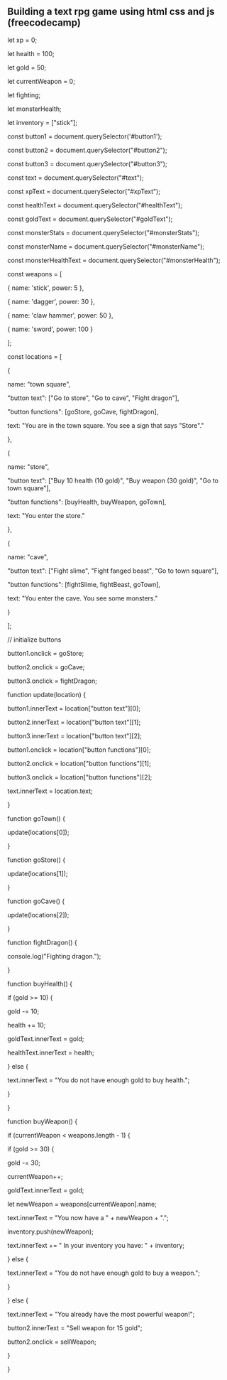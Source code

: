 ## Building a text rpg game using html css and js (freecodecamp)

let xp = 0;

let health = 100;

let gold = 50;

let currentWeapon = 0;

let fighting;

let monsterHealth;

let inventory = ["stick"];

  

const button1 = document.querySelector('#button1');

const button2 = document.querySelector("#button2");

const button3 = document.querySelector("#button3");

const text = document.querySelector("#text");

const xpText = document.querySelector("#xpText");

const healthText = document.querySelector("#healthText");

const goldText = document.querySelector("#goldText");

const monsterStats = document.querySelector("#monsterStats");

const monsterName = document.querySelector("#monsterName");

const monsterHealthText = document.querySelector("#monsterHealth");

const weapons = [

{ name: 'stick', power: 5 },

{ name: 'dagger', power: 30 },

{ name: 'claw hammer', power: 50 },

{ name: 'sword', power: 100 }

];

const locations = [

{

name: "town square",

"button text": ["Go to store", "Go to cave", "Fight dragon"],

"button functions": [goStore, goCave, fightDragon],

text: "You are in the town square. You see a sign that says \"Store\"."

},

{

name: "store",

"button text": ["Buy 10 health (10 gold)", "Buy weapon (30 gold)", "Go to town square"],

"button functions": [buyHealth, buyWeapon, goTown],

text: "You enter the store."

},

{

name: "cave",

"button text": ["Fight slime", "Fight fanged beast", "Go to town square"],

"button functions": [fightSlime, fightBeast, goTown],

text: "You enter the cave. You see some monsters."

}

];

  

// initialize buttons

button1.onclick = goStore;

button2.onclick = goCave;

button3.onclick = fightDragon;

  

function update(location) {

button1.innerText = location["button text"][0];

button2.innerText = location["button text"][1];

button3.innerText = location["button text"][2];

button1.onclick = location["button functions"][0];

button2.onclick = location["button functions"][1];

button3.onclick = location["button functions"][2];

text.innerText = location.text;

}

  

function goTown() {

update(locations[0]);

}

  

function goStore() {

update(locations[1]);

}

  

function goCave() {

update(locations[2]);

}

  

function fightDragon() {

console.log("Fighting dragon.");

}

  

function buyHealth() {

if (gold >= 10) {

gold -= 10;

health += 10;

goldText.innerText = gold;

healthText.innerText = health;

} else {

text.innerText = "You do not have enough gold to buy health.";

}

}

  

function buyWeapon() {

if (currentWeapon < weapons.length - 1) {

if (gold >= 30) {

gold -= 30;

currentWeapon++;

goldText.innerText = gold;

let newWeapon = weapons[currentWeapon].name;

text.innerText = "You now have a " + newWeapon + ".";

inventory.push(newWeapon);

text.innerText += " In your inventory you have: " + inventory;

} else {

text.innerText = "You do not have enough gold to buy a weapon.";

}

} else {

text.innerText = "You already have the most powerful weapon!";

button2.innerText = "Sell weapon for 15 gold";

button2.onclick = sellWeapon;

}

}